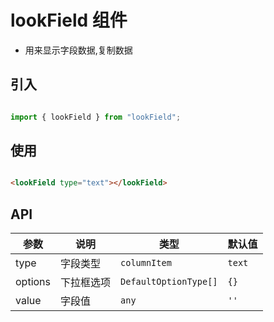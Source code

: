 # lookField 组件

* 用来显示字段数据,复制数据

## 引入

```js

import { lookField } from "lookField";

```

## 使用

```html

<lookField type="text"></lookField>

```

## API

| 参数 | 说明 | 类型 | 默认值 |
| --- | --- | --- | --- |
|type|字段类型|`columnItem`|`text`|
|options|下拉框选项|`DefaultOptionType[]`|`{}`|
|value|字段值|`any`|`''`|
